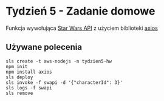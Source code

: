 # Tydzień 5 - Zadanie domowe
Funkcja wywołująca [Star Wars API](https://swapi.dev/) z użyciem biblioteki [axios](https://github.com/axios/axios)

## Używane polecenia
```
sls create -t aws-nodejs -n tydzien5-hw
npm init
npm install axios
sls deploy
sls invoke -f swapi -d '{"characterId": 3}'
sls logs -f swapi
sls remove
```
